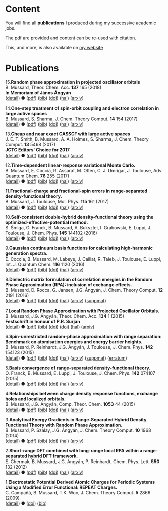# Content

You will find all **publications** I produced during my successive academic jobs.

The pdf are provided and content can be re-used with citation.

This, and more, is also available on [my website](https://mussard.github.io/)

# Publications

15.**Random phase approximation in projected oscillator orbitals**  
 B. Mussard, Theor. Chem. Acc. **137** 165 (2018)  
 **In Memoriam of János Ángyán**  
 ([detail](detail/Mus-TCA-2018))
 ●
 ([pdf](doc/Mus-TCA-2018.pdf))
 ([bib](doc/Mus-TCA-2018.bib))
 ([doi](https://dx.doi.org/10.1007/s00214-018-2358-1))
 ([hal](https://hal.archives-ouvertes.fr/hal-01911815))
 ([arxiv](https://arxiv.org/abs/1811.03544))

14.**One-step treatment of spin-orbit coupling and electron correlation in large active spaces**  
 B. Mussard, S. Sharma, J. Chem. Theory Comput. **14** 154 (2017)  
 ([detail](detail/MusSha-JCTC-2017))
 ●
 ([pdf](doc/MusSha-JCTC-2017.pdf))
 ([bib](doc/MusSha-JCTC-2017.bib))
 ([doi](https://dx.doi.org/10.1021/acs.jctc.7b01019))
 ([hal](http://hal.upmc.fr/hal-01612879))
 ([arxiv](http://arxiv.org/abs/1710.00259))
 
13.**Cheap and near exact CASSCF with large active spaces**  
 J. E. T. Smith, B. Mussard, A. A. Holmes, S. Sharma, J. Chem. Theory Comput. **13** 5468 (2017)  
 **JCTC Editors' Choice for 2017**  
 ([detail](detail/SmiMusHolSha-JCTC-2017))
 ●
 ([pdf](doc/SmiMusHolSha-JCTC-2017.pdf))
 ([bib](doc/SmiMusHolSha-JCTC-2017.bib))
 ([doi](https://doi.org/10.1021/acs.jctc.7b00900))
 ([hal](http://hal.upmc.fr/hal-01612876))
 ([arxiv](http://arxiv.org/abs/1708.07544))

12.**Time-dependent linear-response variational Monte Carlo.**  
 B. Mussard, E. Coccia, R. Assaraf, M. Otten, C. J. Umrigar, J. Toulouse, Adv. Quantum Chem. **76** 255 (2017)  
 ([detail](detail/MusCocAssOttUmrTou-AQC-2017))
 ●
 ([pdf](doc/MusCocAssOttUmrTou-AQC-2017.pdf))
 ([bib](doc/MusCocAssOttUmrTou-AQC-2017.bib))
 ([doi](https://doi.org/10.1016/bs.aiq.2017.05.005))
 ([hal](http://hal.upmc.fr/hal-01528081))
 ([arxiv](http://arxiv.org/abs/1705.09813))
 
11.**Fractional-charge and fractional-spin errors in range-separated density-functional theory.**  
 B. Mussard, J. Toulouse, Mol. Phys. **115** 161 (2017)  
 ([detail](detail/MusTou-MP-2017))
 ●
 ([pdf](doc/MusTou-MP-2017.pdf))
 ([bib](doc/MusTou-MP-2017.bib))
 ([doi](http://dx.doi.org/10.1080/00268976.2016.1213910))
 ([hal](http://hal.upmc.fr/hal-01344404))
 ([arxiv](http://arxiv.org/abs/1607.03621))
 
10.**Self-consistent double-hybrid density-functional theory using the optimized-effective-potential method.**  
 S. Śmiga, O. Franck, B. Mussard, A. Buksztel, I. Grabowski, E. Luppi, J. Toulouse, J. Chem. Phys. **145** 144102 (2016)  
 ([detail](detail/SmiFraMusBukGraLupTou-JCP-2016))
 ●
 ([pdf](doc/SmiFraMusBukGraLupTou-JCP-2016.pdf))
 ([bib](doc/SmiFraMusBukGraLupTou-JCP-2016.bib))
 ([doi](http://dx.doi.org/10.1063/1.4964319))
 ([hal](http://hal.upmc.fr/hal-01346158))
 ([arxiv](https://arxiv.org/abs/1607.05481))
 
9.**Gaussian continuum basis functions for calculating high-harmonic generation spectra.**  
 E. Coccia, B. Mussard, M. Labeye, J. Caillat, R. Taieb, J. Toulouse, E. Luppi, Int. J. Quantum Chem. **116** 1120 (2016)  
 ([detail](detail/CocMusLabCaiTaiTouLup-IJQC-2016))
 ●
 ([pdf](doc/CocMusLabCaiTaiTouLup-IJQC-2016.pdf))
 ([bib](doc/CocMusLabCaiTaiTouLup-IJQC-2016.bib))
 ([doi](http://dx.doi.org/10.1002/qua.25146))
 ([hal](http://hal.upmc.fr/hal-01277883))
 ([arxiv](http://arxiv.org/abs/1602.07202))
 
8.**Dielectric matrix formulation of correlation energies in the Random Phase Approximation (RPA): inclusion of exchange effects.**  
 B. Mussard, D. Rocca, G. Jansen, J.G. Ángyán, J. Chem. Theory Comput. **12** 2191 (2016)  
 ([detail](detail/MusRocJanAng-JCTC-2016))
 ●
 ([pdf](doc/MusRocJanAng-JCTC-2016.pdf))
 ([bib](doc/MusRocJanAng-JCTC-2016.bib))
 ([doi](http://dx.doi.org/10.1021/acs.jctc.5b01129))
 ([hal](http://hal.upmc.fr/hal-01304895))
 ([arxiv](http://arxiv.org/abs/1604.06549))
 ([suppmat](doc/MusRocJanAng-JCTC-2016-SuppInfo.pdf))

7.**Local Random Phase Approximation with Projected Oscillator Orbitals.**  
 B. Mussard, J.G. Ángyán, Theor. Chem. Acc. **134** 1 (2015)  
 **Festschrift in honour of P.R. Surjan**  
 ([detail](detail/MusAng-TCA-2015))
 ●
 ([pdf](doc/MusAng-TCA-2015.pdf))
 ([bib](doc/MusAng-TCA-2015.bib))
 ([doi](http://dx.doi.org/10.1007/s00214-015-1751-2))
 ([doi](http://dx.doi.org/10.1007/978-3-662-49825-5_13))
 ([hal](http://hal.upmc.fr/hal-01229901))
 ([arxiv](http://arxiv.org/abs/1511.05725))

6.**Spin-unrestricted random-phase approximation with range separation: Benchmark on atomisation energies and energy barrier heights.**  
 B. Mussard, P. Reinhardt, J.G. Ángyán, J. Toulouse, J. Chem. Phys. **142** 154123 (2015)  
 ([detail](detail/MusReiAngTou-JCP-2015))
 ●
 ([pdf](doc/MusReiAngTou-JCP-2015.pdf))
 ([bib](doc/MusReiAngTou-JCP-2015.bib))
 ([doi](http://dx.doi.org/10.1063/1.4918710))
 ([hal](http://hal.upmc.fr/hal-01141968))
 ([arxiv](http://arxiv.org/abs/1506.05907))
 ([suppmat](doc/MusReiAngTou-JCP-2015-SuppMat.pdf))
 ([erratum](doc/MusReiAngTou-JCP-2015-Erratum.pdf))

5.**Basis convergence of range-separated density-functional theory.**  
 O. Franck, B. Mussard, E. Luppi, J. Toulouse, J. Chem. Phys. **142** 074107 (2015)  
 ([detail](detail/FraMusLupTou-JCP-2015))
 ●
 ([pdf](doc/FraMusLupTou-JCP-2015.pdf))
 ([bib](doc/FraMusLupTou-JCP-2015.bib))
 ([doi](http://dx.doi.org/10.1063/1.4907920))
 ([hal](http://hal.upmc.fr/hal-01081816))
 ([arxiv](http://arxiv.org/abs/1412.2613))
 
4.**Relationships between charge density response functions, exchange holes and localized orbitals.**  
 B. Mussard, J.G. Ángyán, Comp. Theor. Chem. **1053** 44 (2015)  
 ([detail](detail/MusAng-CTC-2015))
 ●
 ([pdf](doc/MusAng-CTC-2015.pdf))
 ([bib](doc/MusAng-CTC-2015.bib))
 ([doi](http://dx.doi.org/10.1016/j.comptc.2014.10.039))
 ([hal](http://hal.upmc.fr/hal-01122075))
 ([arxiv](http://arxiv.org/abs/1503.00284))
 
3.**Analytical Energy Gradients in Range-Separated Hybrid Density Functional Theory with Random Phase Approximation.**  
 B. Mussard, P. Szalay, J.G. Ángyán, J. Chem. Theory Comput. **10** 1968 (2014)  
 ([detail](detail/MusSzaAng-JCTC-2014))
 ●
 ([pdf](doc/MusSzaAng-JCTC-2014.pdf))
 ([bib](doc/MusSzaAng-JCTC-2014.bib))
 ([doi](http://dx.doi.org/10.1021/ct401044h))
 ([hal](http://hal.upmc.fr/hal-01122081))
 ([arxiv](http://arxiv.org/abs/1503.00277))
 
2.**Short-range DFT combined with long-range local RPA within a range-separated hybrid DFT framework.**  
 E. Chermak, B. Mussard, J.G. Ángyán, P. Reinhardt, Chem. Phys. Lett. **550** 132 (2012)  
 ([detail](detail/CheMusAngRei-CPL-2012))
 ●
 ([pdf](doc/CheMusAngRei-CPL-2012.pdf))
 ([bib](doc/CheMusAngRei-CPL-2012.bib))
 ([doi](http://dx.doi.org/10.1016/j.cplett.2012.08.073))
 ([hal](http://hal.upmc.fr/hal-01137697))
 ([arxiv](http://arxiv.org/abs/1504.06139))
 
1.**Electrostatic Potential Derived Atomic Charges for Periodic Systems Using a Modified Error Functional: REPEAT Charges.**  
 C. Campañá, B. Mussard, T.K. Woo, J. Chem. Theory Comput. **5** 2866 (2009)  
 ([detail](detail/CamMusWoo-JCTC-2009))
 ●
 ([doi](http://dx.doi.org/10.1021/ct9003405))
 ([bib](doc/CamMusWoo-JCTC-2009.bib))
